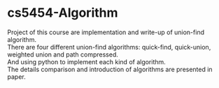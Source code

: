 # cs5454-Algorithm
Project of this course are implementation and write-up of union-find algorithm.  
There are four different union-find algorithms: quick-find, quick-union, weighted union and path compressed.  
And using python to implement each kind of algorithm.  
The details comparison and introduction of algorithms are presented in paper.  
